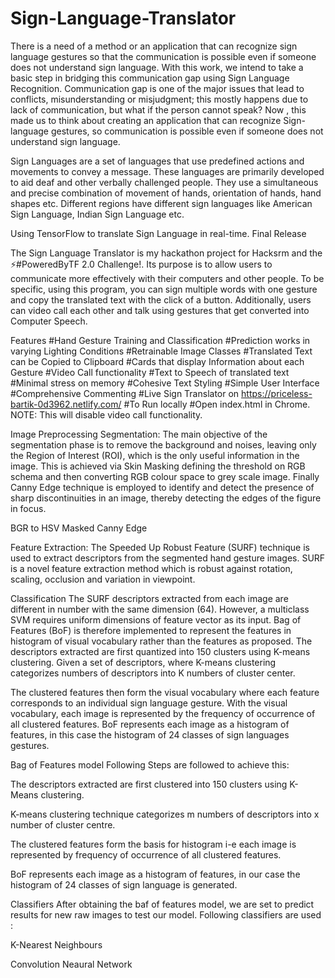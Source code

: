 # Sign-Language-Translator
There is a need of a method or an application that can recognize sign language gestures so that the communication is possible even if someone does not understand sign language. With this work, we intend to take a basic step in bridging this communication gap using Sign Language Recognition.
Communication gap is one of the major issues that lead to conflicts, misunderstanding or misjudgment; this mostly happens due to lack of communication, but what if the person cannot speak? Now , this made us to think about creating an application that can recognize Sign-language gestures, so communication is possible even if someone does not understand sign language. 

Sign Languages are a set of languages that use predefined actions and movements to convey a message. These languages are primarily developed to aid deaf and other verbally challenged people. They use a simultaneous and precise combination of movement of hands, orientation of hands, hand shapes etc. Different regions have different sign languages like American Sign Language, Indian Sign Language etc.

Using TensorFlow to translate Sign Language in real-time. Final Release

The Sign Language Translator is my hackathon project for Hacksrm and the ⚡#PoweredByTF 2.0 Challenge!. Its purpose is to allow users to communicate more effectively with their computers and other people. To be specific, using this program, you can sign multiple words with one gesture and copy the translated text with the click of a button. Additionally, users can video call each other and talk using gestures that get converted into Computer Speech.

Features
 #Hand Gesture Training and Classification
 #Prediction works in varying Lighting Conditions
 #Retrainable Image Classes
 #Translated Text can be Copied to Clipboard
 #Cards that display Information about each Gesture
 #Video Call functionality
 #Text to Speech of translated text
 #Minimal stress on memory
 #Cohesive Text Styling
 #Simple User Interface
 #Comprehensive Commenting
#Live Sign Translator on https://priceless-bartik-0d3962.netlify.com/
#To Run locally
#Open index.html in Chrome.
NOTE: This will disable video call functionality.

Image Preprocessing
Segmentation:
The main objective of the segmentation phase is to remove the background and noises, leaving only the Region of Interest (ROI), which is the only useful information in the image. This is achieved via Skin Masking defining the threshold on RGB schema and then converting RGB colour space to grey scale image. Finally Canny Edge technique is employed to identify and detect the presence of sharp discontinuities in an image, thereby detecting the edges of the figure in focus.


  
BGR to HSV           Masked           Canny Edge


Feature Extraction:
The Speeded Up Robust Feature (SURF) technique is used to extract descriptors from the segmented hand gesture images. SURF is a novel feature extraction method which is robust against rotation, scaling, occlusion and variation in viewpoint.




Classification
The SURF descriptors extracted from each image are different in number with the same dimension (64). However, a multiclass SVM requires uniform dimensions of feature vector as its input. Bag of Features (BoF) is therefore implemented to represent the features in histogram of visual vocabulary rather than the features as proposed. The descriptors extracted are first quantized into 150 clusters using K-means clustering. Given a set of descriptors, where K-means clustering categorizes numbers of descriptors into K numbers of cluster center.

The clustered features then form the visual vocabulary where each feature corresponds to an individual sign language gesture. With the visual vocabulary, each image is represented by the frequency of occurrence of all clustered features. BoF represents each image as a histogram of features, in this case the histogram of 24 classes of sign languages gestures.

Bag of Features model
Following Steps are followed to achieve this:

The descriptors extracted are first clustered into 150 clusters using K-Means clustering.

K-means clustering technique categorizes m numbers of descriptors into x number of cluster centre.

The clustered features form the basis for histogram i-e each image is represented by frequency of occurrence of all clustered features.

BoF represents each image as a histogram of features, in our case the histogram of 24 classes of sign language is generated.

Classifiers
After obtaining the baf of features model, we are set to predict results for new raw images to test our model. Following classifiers are used :

K-Nearest Neighbours

Convolution Neaural Network


